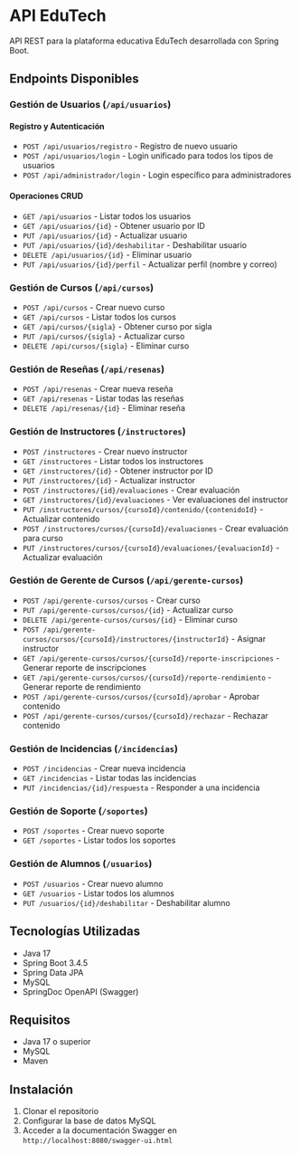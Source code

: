 # API EduTech

API REST para la plataforma educativa EduTech desarrollada con Spring Boot.

## Endpoints Disponibles

### Gestión de Usuarios (`/api/usuarios`)

#### Registro y Autenticación
- `POST /api/usuarios/registro` - Registro de nuevo usuario
- `POST /api/usuarios/login` - Login unificado para todos los tipos de usuarios
- `POST /api/administrador/login` - Login específico para administradores

#### Operaciones CRUD
- `GET /api/usuarios` - Listar todos los usuarios
- `GET /api/usuarios/{id}` - Obtener usuario por ID
- `PUT /api/usuarios/{id}` - Actualizar usuario
- `PUT /api/usuarios/{id}/deshabilitar` - Deshabilitar usuario
- `DELETE /api/usuarios/{id}` - Eliminar usuario
- `PUT /api/usuarios/{id}/perfil` - Actualizar perfil (nombre y correo)

### Gestión de Cursos (`/api/cursos`)

- `POST /api/cursos` - Crear nuevo curso
- `GET /api/cursos` - Listar todos los cursos
- `GET /api/cursos/{sigla}` - Obtener curso por sigla
- `PUT /api/cursos/{sigla}` - Actualizar curso
- `DELETE /api/cursos/{sigla}` - Eliminar curso

### Gestión de Reseñas (`/api/resenas`)

- `POST /api/resenas` - Crear nueva reseña
- `GET /api/resenas` - Listar todas las reseñas
- `DELETE /api/resenas/{id}` - Eliminar reseña

### Gestión de Instructores (`/instructores`)

- `POST /instructores` - Crear nuevo instructor
- `GET /instructores` - Listar todos los instructores
- `GET /instructores/{id}` - Obtener instructor por ID
- `PUT /instructores/{id}` - Actualizar instructor
- `POST /instructores/{id}/evaluaciones` - Crear evaluación
- `GET /instructores/{id}/evaluaciones` - Ver evaluaciones del instructor
- `PUT /instructores/cursos/{cursoId}/contenido/{contenidoId}` - Actualizar contenido
- `POST /instructores/cursos/{cursoId}/evaluaciones` - Crear evaluación para curso
- `PUT /instructores/cursos/{cursoId}/evaluaciones/{evaluacionId}` - Actualizar evaluación

### Gestión de Gerente de Cursos (`/api/gerente-cursos`)

- `POST /api/gerente-cursos/cursos` - Crear curso
- `PUT /api/gerente-cursos/cursos/{id}` - Actualizar curso
- `DELETE /api/gerente-cursos/cursos/{id}` - Eliminar curso
- `POST /api/gerente-cursos/cursos/{cursoId}/instructores/{instructorId}` - Asignar instructor
- `GET /api/gerente-cursos/cursos/{cursoId}/reporte-inscripciones` - Generar reporte de inscripciones
- `GET /api/gerente-cursos/cursos/{cursoId}/reporte-rendimiento` - Generar reporte de rendimiento
- `POST /api/gerente-cursos/cursos/{cursoId}/aprobar` - Aprobar contenido
- `POST /api/gerente-cursos/cursos/{cursoId}/rechazar` - Rechazar contenido

### Gestión de Incidencias (`/incidencias`)

- `POST /incidencias` - Crear nueva incidencia
- `GET /incidencias` - Listar todas las incidencias
- `PUT /incidencias/{id}/respuesta` - Responder a una incidencia

### Gestión de Soporte (`/soportes`)

- `POST /soportes` - Crear nuevo soporte
- `GET /soportes` - Listar todos los soportes

### Gestión de Alumnos (`/usuarios`)

- `POST /usuarios` - Crear nuevo alumno
- `GET /usuarios` - Listar todos los alumnos
- `PUT /usuarios/{id}/deshabilitar` - Deshabilitar alumno

## Tecnologías Utilizadas

- Java 17
- Spring Boot 3.4.5
- Spring Data JPA
- MySQL
- SpringDoc OpenAPI (Swagger)

## Requisitos

- Java 17 o superior
- MySQL
- Maven

## Instalación

1. Clonar el repositorio
2. Configurar la base de datos MySQL
3. Acceder a la documentación Swagger en `http://localhost:8080/swagger-ui.html`
